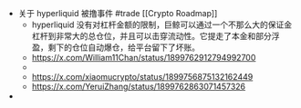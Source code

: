 - 关于 hyperliquid 被撸事件 #trade [[Crypto Roadmap]]
	- hyperliquid 没有对杠杆金额的限制，巨鲸可以通过一个不那么大的保证金杠杆到非常大的总仓位，并且可以击穿流动性。它提走了本金和部分浮盈，剩下的仓位自动爆仓，给平台留下了坏账。
	- https://x.com/William11Chan/status/1899762912794992700
	-
	- https://x.com/xiaomucrypto/status/1899756875132162449
	- https://x.com/YeruiZhang/status/1899762863071457326
-